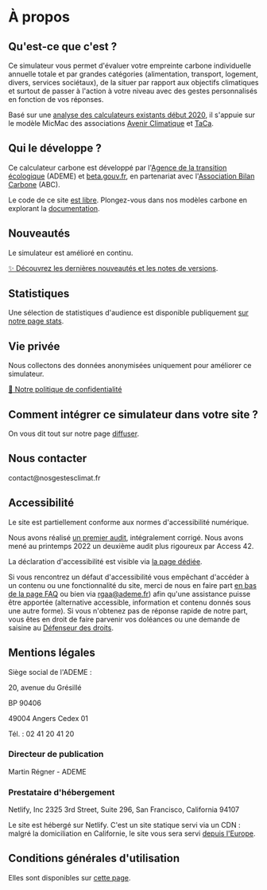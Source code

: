 # À propos

## Qu'est-ce que c'est ?

Ce simulateur vous permet d'évaluer votre empreinte carbone individuelle
annuelle totale et par grandes catégories (alimentation, transport,
logement, divers, services sociétaux), de la situer par rapport
aux objectifs climatiques et surtout de passer à l'action à votre niveau
avec des gestes personnalisés en fonction de vos réponses.

Basé sur une [analyse des calculateurs existants début
2020](https://abc-transitionbascarbone.fr/wp-content/uploads/2022/03/analyse-des-calculateurs-dempreinte-carbone-individuelle-a-lorigine-de-nos-gestes-climat-vf-.pdf),
il s'appuie sur le modèle MicMac des associations [Avenir
Climatique](https://avenirclimatique.org/les-outils/) et
[TaCa](https://www.taca.asso.fr/).

## Qui le développe ?

Ce calculateur carbone est développé par l'[Agence de la transition
écologique](https://www.ademe.fr/) (ADEME) et
[beta.gouv.fr](https://beta.gouv.fr/), en partenariat avec
l'[Association Bilan Carbone](https://www.associationbilancarbone.fr/)
(ABC).

Le code de ce site [est libre](https://github.com/betagouv/ecolab-data).
Plongez-vous dans nos modèles carbone en explorant la
[documentation](/documentation).

## Nouveautés

Le simulateur est amélioré en continu.

[✨️ Découvrez les dernières nouveautés et les notes de
versions](/nouveautés).

## Statistiques

Une sélection de statistiques d'audience est disponible publiquement [sur notre page stats](/stats).

## Vie privée

Nous collectons des données anonymisées uniquement pour améliorer ce
simulateur.

[🍪 Notre politique de confidentialité](/vie-privée)

## Comment intégrer ce simulateur dans votre site ?

On vous dit tout sur notre page [diffuser](/diffuser).

## Nous contacter

contact\@nosgestesclimat.fr

## Accessibilité

Le site est partiellement conforme aux normes d'accessibilité numérique.

Nous avons réalisé [un premier
audit](https://github.com/datagir/nosgestesclimat-site/issues/350),
intégralement corrigé. Nous avons mené au printemps 2022 un deuxième
audit plus rigoureux par Access 42.

La déclaration d'accessibilité est visible via [la page
dédiée](/accessibilite).

Si vous rencontrez un défaut d'accessibilité vous empêchant d'accéder à
un contenu ou une fonctionnalité du site, merci de nous en faire part
[en bas de la page FAQ](/contribuer) ou bien via <rgaa@ademe.fr>) afin
qu'une assistance puisse être apportée (alternative accessible,
information et contenu donnés sous une autre forme). Si vous n'obtenez
pas de réponse rapide de notre part, vous êtes en droit de faire
parvenir vos doléances ou une demande de saisine au [Défenseur des
droits](https://www.defenseurdesdroits.fr).

## Mentions légales

Siège social de l'ADEME :

20, avenue du Grésillé

BP 90406

49004 Angers Cedex 01

Tél. : 02 41 20 41 20

### Directeur de publication

Martin Régner - ADEME

### Prestataire d'hébergement

Netlify, Inc 2325 3rd Street, Suite 296, San Francisco, California 94107

Le site est hébergé sur Netlify. C'est un site statique servi via un CDN
: malgré la domiciliation en Californie, le site vous sera servi [depuis
l'Europe](https://answers.netlify.com/t/is-there-a-list-of-where-netlifys-cdn-pops-are-located/855/2).

## Conditions générales d'utilisation

Elles sont disponibles sur [cette page](/cgu).
